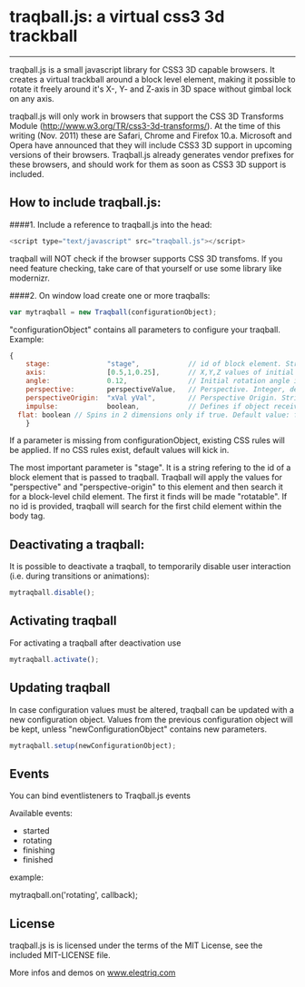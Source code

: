 # traqball.js: a virtual css3 3d trackball
----------

traqball.js is a small javascript library for CSS3 3D capable browsers. It creates a virtual trackball around a block level element, making it possible to rotate it freely around it's X-, Y- and Z-axis in 3D space without gimbal lock on any axis.

traqball.js will only work in browsers that support the CSS 3D Transforms Module (http://www.w3.org/TR/css3-3d-transforms/). At the time of this writing (Nov. 2011) these are Safari, Chrome and Firefox 10.a. Microsoft and Opera have announced that they will include CSS3 3D support in upcoming versions of their browsers. Traqball.js already generates vendor prefixes for these browsers, and should work for them as soon as CSS3 3D support is included.

## How to include traqball.js:

####1. Include a reference to traqball.js into the head:

``` js
<script type="text/javascript" src="traqball.js"></script>
```

traqball will NOT check if the browser supports CSS 3D transfoms. If you need feature checking, take care of that yourself or use some library like modernizr.

####2. On window load create one or more traqballs:

``` js
var mytraqball = new Traqball(configurationObject);
```

"configurationObject" contains all parameters to configure your traqball. Example:

``` js
{
	stage:				"stage", 			// id of block element. String, default value: <body>
	axis: 				[0.5,1,0.25], 		// X,Y,Z values of initial rotation vector. Array, default value: [1,0,0]
	angle: 				0.12,				// Initial rotation angle in radian. Float, default value: 0.
	perspective: 		perspectiveValue,	// Perspective. Integer, default value 700.
	perspectiveOrigin:	"xVal yVal",		// Perspective Origin. String, default value "50% 50%".
	impulse: 			boolean, 			// Defines if object receives an impulse after relesing mouse/touchend. Default value: true.
  flat: boolean // Spins in 2 dimensions only if true. Default value: false
	}
```
If a parameter is missing from configurationObject, existing CSS rules will be applied. If no CSS rules exist, default values will kick in.

The most important parameter is "stage". It is a string refering to the id of a block element that is passed to traqball. Traqball will apply the values for "perspective" and "perspective-origin" to this element and then search it for a block-level child element. The first it finds will be made "rotatable". If no id is provided, traqball will search for the first child element within the body tag.

## Deactivating a traqball:

It is possible to deactivate a traqball, to temporarily disable user interaction (i.e. during transitions or animations):

``` js
mytraqball.disable();
```

## Activating traqball

For activating a traqball after deactivation use
``` js
mytraqball.activate();
```

## Updating traqball

In case configuration values must be altered, traqball can be updated with a new configuration object. Values from the previous configuration object will  be kept, unless "newConfigurationObject" contains new parameters.

``` js
mytraqball.setup(newConfigurationObject);
```

## Events
You can bind eventlisteners to Traqball.js events

Available events:
- started
- rotating
- finishing
- finished

example:

mytraqball.on('rotating', callback);


## License

traqball.js is is licensed under the terms of the MIT License, see the included MIT-LICENSE file.

More infos and demos on www.eleqtriq.com
